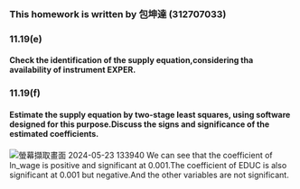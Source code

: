 ### This homework is written by 包坤達 (312707033)
### 11.19(e)
#### Check the identification of the supply equation,considering tha availability of instrument EXPER.



### 11.19(f)
#### Estimate the supply equation by two-stage least squares, using software designed for this purpose.Discuss the signs and significance of the estimated coefficients.

![螢幕擷取畫面 2024-05-23 133940](https://github.com/HWTeng-Course/202402-Financial-Econometrics/assets/162653388/04856793-297c-454a-b08b-ea4725183b02)
We can see that the coefficient of  ln_wage is positive and significant at 0.001.The coefficient of EDUC is also significant at 0.001 but negative.And the other variables are not significant.

